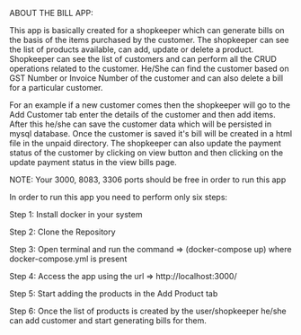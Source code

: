 ABOUT THE BILL APP:

This app is basically created for a shopkeeper which can generate bills on the basis of the items purchased by the customer. The shopkeeper can see the list of products available, can add, update or delete a product. Shopkeeper can see the list of customers and can perform all the CRUD operations related to the customer. He/She can find the customer based on GST Number or Invoice Number of the customer and can also delete a bill for a particular customer. 

For an example if a new customer comes then the shopkeeper will go to the Add Customer tab enter the details of the customer and then add items. After this he/she can save the customer data which will be persisted in mysql database. Once the customer is saved it's bill will be created in a html file in the unpaid directory. The shopkeeper can also update the payment status of the customer by clicking on view button and then clicking on the update payment status in the view bills page.

NOTE: Your 3000, 8083, 3306 ports should be free in order to run this app

In order to run this app you need to perform only six steps:

Step 1: Install docker in your system

Step 2: Clone the Repository

Step 3: Open terminal and run the command => (docker-compose up) where docker-compose.yml is present

Step 4: Access the app using the url => http://localhost:3000/

Step 5: Start adding the products in the Add Product tab

Step 6: Once the list of products is created by the user/shopkeeper he/she can add customer and start generating bills for them.
